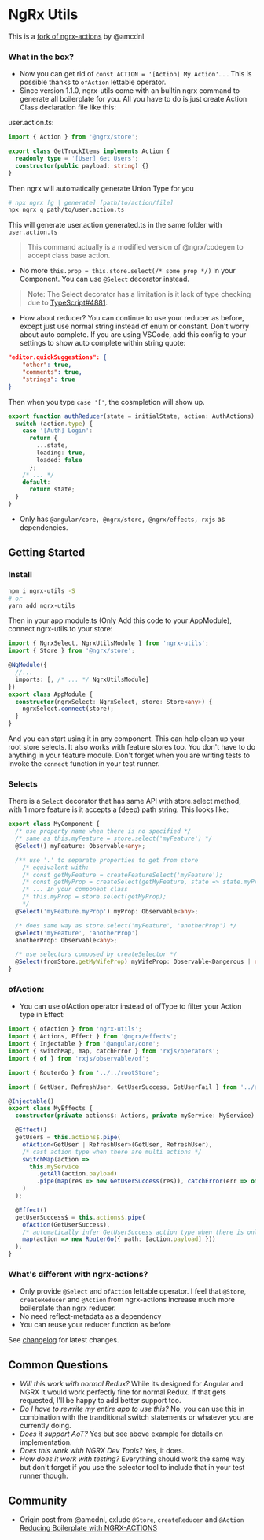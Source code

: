 # NgRx Utils

This is a [fork of ngrx-actions](https://github.com/amcdnl/ngrx-actions) by @amcdnl

### What in the box?

* Now you can get rid of `const ACTION = '[Action] My Action'`...
  . This is possible thanks to `ofAction` lettable operator.
* Since version 1.1.0, ngrx-utils come with an builtin ngrx command to
  generate all boilerplate for you. All you have to do is just create Action Class declaration file
  like this:

user.action.ts:

```typescript
import { Action } from '@ngrx/store';

export class GetTruckItems implements Action {
  readonly type = '[User] Get Users';
  constructor(public payload: string) {}
}
```

Then ngrx will automatically generate Union Type for you

```sh
# npx ngrx [g | generate] [path/to/action/file]
npx ngrx g path/to/user.action.ts
```

This will generate user.action.generated.ts in the same folder with
`user.action.ts`

> This command actually is a modified version of @ngrx/codegen to accept class base action.

* No more `this.prop = this.store.select(/* some prop */)` in your Component. You can use `@Select`
  decorator instead.

> Note: The Select decorator has a limitation is it lack of type checking due to [TypeScript#4881](https://github.com/Microsoft/TypeScript/issues/4881).

* How about reducer? You can continue to use your reducer as before, except
  just use normal string instead of enum or constant. Don't worry about auto complete.
  If you are using VSCode, add this config to your settings to show auto complete within string quote:

```json
"editor.quickSuggestions": {
    "other": true,
    "comments": true,
    "strings": true
}
```

Then when you type `case '['`, the cosmpletion will show up.

```typescript
export function authReducer(state = initialState, action: AuthActions): AuthState {
  switch (action.type) {
    case '[Auth] Login':
      return {
        ...state,
        loading: true,
        loaded: false
      };
    /* ... */
    default:
      return state;
  }
}
```

* Only has `@angular/core, @ngrx/store, @ngrx/effects, rxjs` as dependencies.

## Getting Started

### Install

```sh
npm i ngrx-utils -S
# or
yarn add ngrx-utils
```

Then in your app.module.ts (Only Add this code to your AppModule), connect ngrx-utils to your store:

```typescript
import { NgrxSelect, NgrxUtilsModule } from 'ngrx-utils';
import { Store } from '@ngrx/store';

@NgModule({
  //...
  imports: [, /* ... */ NgrxUtilsModule]
})
export class AppModule {
  constructor(ngrxSelect: NgrxSelect, store: Store<any>) {
    ngrxSelect.connect(store);
  }
}
```

And you can start using it in any component.
This can help clean up your root store selects.
It also works with feature stores too. You don't have to do anything in your feature module.
Don't forget when you are writing tests to invoke the `connect` function in your test runner.

### Selects

There is a `Select` decorator that has same API with
store.select method, with 1 more feature is it accepts a (deep) path string.
This looks like:

```typescript
export class MyComponent {
  /* use property name when there is no specified */
  /* same as this.myFeature = store.select('myFeature') */
  @Select() myFeature: Observable<any>;

  /** use '.' to separate properties to get from store
    /* equivalent with:
    /* const getMyFeature = createFeatureSelect('myFeature');
    /* const getMyProp = createSelect(getMyFeature, state => state.myProp);
    /* ... In your component class
    /* this.myProp = store.select(getMyProp);
    */
  @Select('myFeature.myProp') myProp: Observable<any>;

  /* does same way as store.select('myFeature', 'anotherProp') */
  @Select('myFeature', 'anotherProp')
  anotherProp: Observable<any>;

  /* use selectors composed by createSelector */
  @Select(fromStore.getMyWifeProp) myWifeProp: Observable<Dangerous | null>;
}
```

### ofAction:

* You can use ofAction operator instead of ofType to filter your Action type in Effect:

```typescript
import { ofAction } from 'ngrx-utils';
import { Actions, Effect } from '@ngrx/effects';
import { Injectable } from '@angular/core';
import { switchMap, map, catchError } from 'rxjs/operators';
import { of } from 'rxjs/observable/of';

import { RouterGo } from '../../rootStore';

import { GetUser, RefreshUser, GetUserSuccess, GetUserFail } from '../actions';

@Injectable()
export class MyEffects {
  constructor(private actions$: Actions, private myService: MyService) {}

  @Effect()
  getUser$ = this.actions$.pipe(
    ofAction<GetUser | RefreshUser>(GetUser, RefreshUser),
    /* cast action type when there are multi actions */
    switchMap(action =>
      this.myService
        .getAll(action.payload)
        .pipe(map(res => new GetUserSuccess(res)), catchError(err => of(new GetUserFail(err))))
    )
  );

  @Effect()
  getUserSuccess$ = this.actions$.pipe(
    ofAction(GetUserSuccess),
    /* automatically infer GetUserSuccess action type when there is only 1 */
    map(action => new RouterGo({ path: [action.payload] }))
  );
}
```

### What's different with ngrx-actions?

* Only provide `@Select` and `ofAction` lettable operator. I feel that `@Store`, `createReducer`
  and `@Action` from ngrx-actions increase much more boilerplate than ngrx reducer.
* No need reflect-metadata as a dependency
* You can reuse your reducer function as before

See [changelog](CHANGELOG.md) for latest changes.

## Common Questions

* _Will this work with normal Redux?_ While its designed for Angular and NGRX it would work perfectly fine for normal Redux. If that gets requested, I'll be happy to add better support too.
* _Do I have to rewrite my entire app to use this?_ No, you can use this in combination with the tranditional switch statements or whatever you are currently doing.
* _Does it support AoT?_ Yes but see above example for details on implementation.
* _Does this work with NGRX Dev Tools?_ Yes, it does.
* _How does it work with testing?_ Everything should work the same way but don't forget if you use the selector tool to include that in your test runner though.

## Community

* Origin post from @amcdnl, exlude `@Store`, `createReducer` and `@Action` [Reducing Boilerplate with NGRX-ACTIONS](https://medium.com/@amcdnl/reducing-the-boilerplate-with-ngrx-actions-8de42a190aac)
